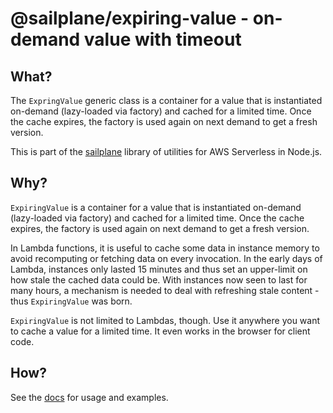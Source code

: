 # @sailplane/expiring-value - on-demand value with timeout

## What?

The `ExpringValue` generic class is a container for a value that is instantiated on-demand (lazy-loaded via factory) and cached for a limited
time. Once the cache expires, the factory is used again on next demand to get a fresh version.

This is part of the [sailplane](https://github.com/rackspace/sailplane) library of
utilities for AWS Serverless in Node.js.

## Why?

`ExpiringValue` is a container for a value that is instantiated on-demand (lazy-loaded via factory)
and cached for a limited time.
Once the cache expires, the factory is used again on next demand to get a fresh version.

In Lambda functions, it is useful to cache some data in instance memory to avoid
recomputing or fetching data on every invocation. In the early days of Lambda, instances only lasted 15 minutes
and thus set an upper-limit on how stale the cached data could be. With instances now seen to last for
many hours, a mechanism is needed to deal with refreshing stale content - thus `ExpiringValue` was born.

`ExpiringValue` is not limited to Lambdas, though. Use it anywhere you want to cache a value for
a limited time. It even works in the browser for client code.

## How?

See the [docs](https://github.com/rackspace/sailplane/blob/master/README.md) for usage and examples.
